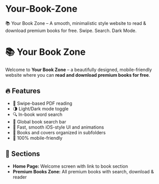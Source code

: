 # Your-Book-Zone
📚 Your Book Zone – A smooth, minimalistic style website to read &amp; download premium books for free. Swipe. Search. Dark Mode.
# 📚 Your Book Zone

Welcome to **Your Book Zone** – a beautifully designed, mobile-friendly website where you can **read and download premium books for free**.

## 🔥 Features
- 📖 Swipe-based PDF reading
- 🌗 Light/Dark mode toggle
- 🔍 In-book word search
- 🧠 Global book search bar
- 🎯 Fast, smooth iOS-style UI and animations
- 📂 Books and covers organized in subfolders
- 📱 100% mobile-friendly

## 📁 Sections
- **Home Page:** Welcome screen with link to book section
- **Premium Books Zone:** All premium books with search, download & reader

